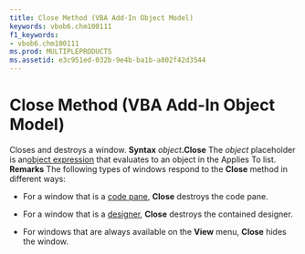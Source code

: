 ```yaml
---
title: Close Method (VBA Add-In Object Model)
keywords: vbob6.chm100111
f1_keywords:
- vbob6.chm100111
ms.prod: MULTIPLEPRODUCTS
ms.assetid: e3c951ed-032b-9e4b-ba1b-a802f42d3544
---
```



# Close Method (VBA Add-In Object Model)



Closes and destroys a window.
 **Syntax**
 _object_**.Close**
The  _object_ placeholder is an[object expression](vbe-glossary.md) that evaluates to an object in the Applies To list.
 **Remarks**
The following types of windows respond to the  **Close** method in different ways:


- For a window that is a [code pane](vbe-glossary.md),  **Close** destroys the code pane.
    
- For a window that is a [designer](vbe-glossary.md),  **Close** destroys the contained designer.
    
- For windows that are always available on the  **View** menu, **Close** hides the window.
    


